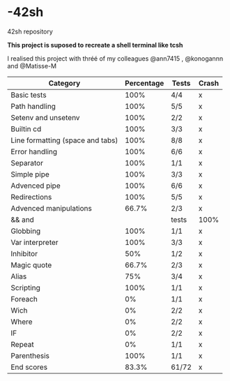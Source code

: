 # -42sh
42sh repository

**This project is suposed to recreate a shell terminal like tcsh**

I realised this project with thréé of my colleagues @ann7415 , @konogannn and @Matisse-M

| Category                         | Percentage | Tests | Crash |
|----------------------------------|------------|-------|-------|
| Basic tests                      | 100%       | 4/4   | x     |
| Path handling                    | 100%       | 5/5   | x     |
| Setenv and unsetenv              | 100%       | 2/2   | x     |
| Builtin cd                      | 100%       | 3/3   | x     |
| Line formatting (space and tabs) | 100%       | 8/8   | x     |
| Error handling                  | 100%       | 6/6   | x     |
| Separator                       | 100%       | 1/1   | x     |
| Simple pipe                     | 100%       | 3/3   | x     |
| Advenced pipe                   | 100%       | 6/6   | x     |
| Redirections                    | 100%       | 5/5   | x     |
| Advenced manipulations          | 66.7%        | 2/3   | x     |
| && and || tests                 | 100%       | 3/3   | x     |
| Globbing                        | 100%       | 1/1   | x     |
| Var interpreter                 | 100%       | 3/3   | x     |
| Inhibitor                       | 50%       | 1/2   | x     |
| Magic quote                     | 66.7%       | 2/3   | x     |
| Alias                           | 75%        | 3/4   | x     |
| Scripting                       | 100%       | 1/1   | x     |
| Foreach                         | 0%         | 1/1   | x     |
| Wich                            | 0%         | 2/2   | x     |
| Where                           | 0%         | 2/2   | x     |
| IF                              | 0%         | 2/2   | x     |
| Repeat                          | 0%         | 1/1   | x     |
| Parenthesis                     | 100%       | 1/1   | x     |
| End scores                      | 83.3%      | 61/72 | x     |
